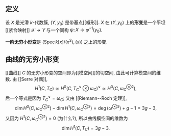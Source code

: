 
## 定义

设 $X$ 是光滑 $k$-代数簇, $(Y,y_0)$ 是带基点[[概形]]. $X$ 在 $(Y,y_0)$ 上的**形变**是一个平坦[[紧合映射]] $\mathcal X\to Y$ 与一个同构 $\psi\colon X\to \varphi^{-1}(y_0)$.

**一阶无穷小形变**是 $(\operatorname{Spec}k[x]/(x^2),(x))$ 之上的形变.

## 曲线的无穷小形变

[[曲线]] $C$ 的无穷小形变的空间即为[[模空间]]的切空间, 由此可计算模空间的维数. 由 [[Serre 对偶]],
$$
H^1(C,T_C) \simeq H^0 (C,T^\vee_C\otimes\omega_C)^\vee \simeq H^0(C,\omega_C^{\otimes 2}),
$$
后一个等式是因为 $T_C^\vee=\omega_C$; 又由 [[Riemann--Roch 定理]],
$$
\dim H^0 (C,\omega_C^{\otimes 2})- \dim H^1(C,\omega_C^{\otimes 2})=\deg(\omega^{\otimes 2})+g-1=3g-3,
$$
又因为 $H^1(C,\omega_C^{\otimes 2})=0$ (为什么?), 所以曲线模空间的维数为
$$
\dim H^1(C,T_C)=3g-3.
$$